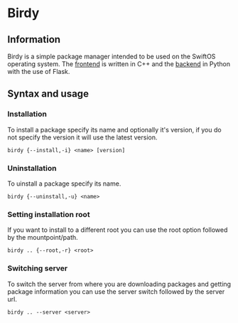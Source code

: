 # Birdy

## Information

Birdy is a simple package manager intended to be used on the SwiftOS operating system. The [frontend](https://github.com/swiftosproject/birdy) is written in C++ and the [backend](https://github.com/swiftosproject/birdy-server) in Python with the use of Flask.

## Syntax and usage

### Installation

To install a package specify its name and optionally it's version, if you do not specify the version it will use the latest version.

```
birdy {--install,-i} <name> [version]
```

### Uninstallation

To uinstall a package specify its name.

```
birdy {--uninstall,-u} <name>
```

### Setting installation root

If you want to install to a different root you can use the root option followed by the mountpoint/path.

```
birdy .. {--root,-r} <root>
```

### Switching server

To switch the server from where you are downloading packages and getting package information you can use the server switch followed by the server url.

```
birdy .. --server <server>
```
